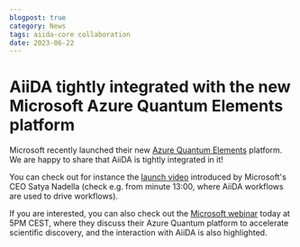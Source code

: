 ```yaml
---
blogpost: true
category: News
tags: aiida-core collaboration
date: 2023-06-22
---
```


# AiiDA tightly integrated with the new Microsoft Azure Quantum Elements platform

Microsoft recently launched their new [Azure Quantum Elements](https://quantum.microsoft.com/en-us/our-story/quantum-elements-overview) platform. We are happy to share that AiiDA is tightly integrated in it!

You can check out for instance the [launch video](https://news.microsoft.com/azure-quantum-june-event/#watch-now) introduced by Microsoft's CEO Satya Nadella (check e.g. from minute 13:00, where AiiDA workflows are used to drive workflows).

If you are interested, you can also check out the [Microsoft webinar](https://connect.discoveracs.org/CENWebinar_Microsoft_6_22_23?partnerref=Microsoft) today at 5PM CEST, where they discuss their Azure Quantum platform to accelerate scientific discovery, and the interaction with AiiDA is also highlighted.
